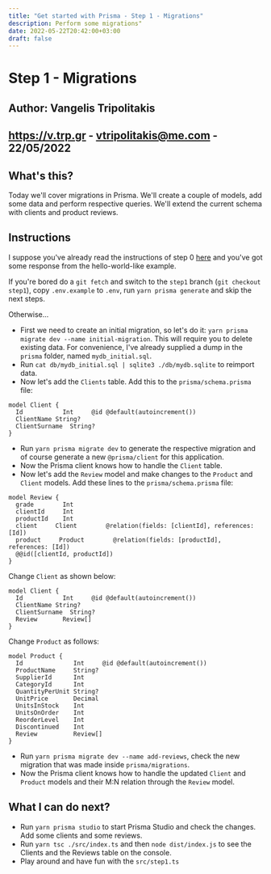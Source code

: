 ```yaml
---
title: "Get started with Prisma - Step 1 - Migrations"
description: Perform some migrations"
date: 2022-05-22T20:42:00+03:00
draft: false
---
```


# Step 1 - Migrations
## Author: Vangelis Tripolitakis

## https://v.trp.gr - vtripolitakis@me.com - 22/05/2022

## What's this?
Today we'll cover migrations in Prisma. We'll create a couple of models, add some data and
perform respective queries. We'll extend the current schema with clients and product reviews.

## Instructions

I suppose you've already read the instructions of step 0 [here](https://v.trp.gr/posts/get-started-with-prisma-step-0/) and you've got some response from the hello-world-like example. 

If you're bored do a `git fetch` and switch to the `step1` branch (`git checkout step1`), copy `.env.example` to `.env`, run `yarn prisma generate` and skip the next steps. 

Otherwise...

- First we need to create an initial migration, so let's do it: `yarn prisma migrate dev --name initial-migration`. This will require you to delete existing data. For convenience, I've already supplied a dump in the `prisma` folder, named `mydb_initial.sql`. 
- Run `cat db/mydb_initial.sql | sqlite3 ./db/mydb.sqlite` to reimport data.
- Now let's add the `Clients` table. Add this to the `prisma/schema.prisma` file:

```
model Client {
  Id           Int     @id @default(autoincrement())
  ClientName String?
  ClientSurname  String?
}
```
- Run `yarn prisma migrate dev` to generate the respective migration and of course generate a new `@prisma/client` for this application.
- Now the Prisma client knows how to handle the `Client` table.
- Now let's add the `Review` model and make changes to the `Product` and `Client` models. Add these lines to the `prisma/schema.prisma` file:

```
model Review {
  grade        Int
  clientId     Int
  productId    Int
  client     Client        @relation(fields: [clientId], references: [Id])
  product     Product        @relation(fields: [productId], references: [Id])
  @@id([clientId, productId])
}

```
Change `Client` as shown below:
```
model Client {
  Id           Int     @id @default(autoincrement())
  ClientName String?
  ClientSurname  String?
  Review       Review[]
}
```
Change `Product` as follows:
```
model Product {
  Id              Int     @id @default(autoincrement())
  ProductName     String?
  SupplierId      Int
  CategoryId      Int
  QuantityPerUnit String?
  UnitPrice       Decimal
  UnitsInStock    Int
  UnitsOnOrder    Int
  ReorderLevel    Int
  Discontinued    Int
  Review          Review[]
}
```
- Run `yarn prisma migrate dev --name add-reviews`, check the new migration that was made inside `prisma/migrations`.
- Now the Prisma client knows how to handle the updated `Client` and `Product` models and their M:N relation through the `Review` model.

## What I can do next?
- Run `yarn prisma studio` to start Prisma Studio and check the changes. Add some clients and some reviews.
- Run `yarn tsc ./src/index.ts` and then `node dist/index.js` to see the Clients and the Reviews table on the console. 
- Play around and have fun with the `src/step1.ts`